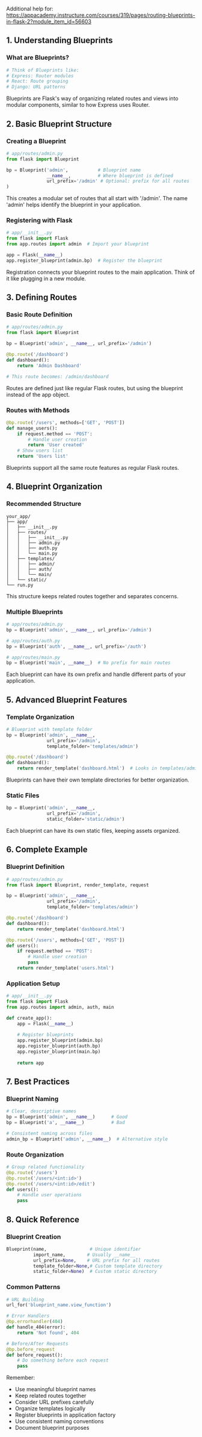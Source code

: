 Additional help for: https://appacademy.instructure.com/courses/319/pages/routing-blueprints-in-flask-2?module_item_id=56603

## 1. Understanding Blueprints

### What are Blueprints?
```python
# Think of Blueprints like:
# Express: Router modules
# React: Route grouping
# Django: URL patterns
```
Blueprints are Flask's way of organizing related routes and views into modular components, similar to how Express uses Router.

## 2. Basic Blueprint Structure

### Creating a Blueprint
```python
# app/routes/admin.py
from flask import Blueprint

bp = Blueprint('admin',           # Blueprint name
               __name__,          # Where blueprint is defined
               url_prefix='/admin' # Optional: prefix for all routes
)
```
This creates a modular set of routes that all start with '/admin'. The name 'admin' helps identify the blueprint in your application.

### Registering with Flask
```python
# app/__init__.py
from flask import Flask
from app.routes import admin  # Import your blueprint

app = Flask(__name__)
app.register_blueprint(admin.bp)  # Register the blueprint
```
Registration connects your blueprint routes to the main application. Think of it like plugging in a new module.

## 3. Defining Routes

### Basic Route Definition
```python
# app/routes/admin.py
from flask import Blueprint

bp = Blueprint('admin', __name__, url_prefix='/admin')

@bp.route('/dashboard')
def dashboard():
    return 'Admin Dashboard'

# This route becomes: /admin/dashboard
```
Routes are defined just like regular Flask routes, but using the blueprint instead of the app object.

### Routes with Methods
```python
@bp.route('/users', methods=['GET', 'POST'])
def manage_users():
    if request.method == 'POST':
        # Handle user creation
        return 'User created'
    # Show users list
    return 'Users list'
```
Blueprints support all the same route features as regular Flask routes.

## 4. Blueprint Organization

### Recommended Structure
```plaintext
your_app/
├── app/
│   ├── __init__.py
│   ├── routes/
│   │   ├── __init__.py
│   │   ├── admin.py
│   │   ├── auth.py
│   │   └── main.py
│   ├── templates/
│   │   ├── admin/
│   │   ├── auth/
│   │   └── main/
│   └── static/
└── run.py
```
This structure keeps related routes together and separates concerns.

### Multiple Blueprints
```python
# app/routes/admin.py
bp = Blueprint('admin', __name__, url_prefix='/admin')

# app/routes/auth.py
bp = Blueprint('auth', __name__, url_prefix='/auth')

# app/routes/main.py
bp = Blueprint('main', __name__)  # No prefix for main routes
```
Each blueprint can have its own prefix and handle different parts of your application.

## 5. Advanced Blueprint Features

### Template Organization
```python
# Blueprint with template folder
bp = Blueprint('admin', __name__,
               url_prefix='/admin',
               template_folder='templates/admin')

@bp.route('/dashboard')
def dashboard():
    return render_template('dashboard.html')  # Looks in templates/admin
```
Blueprints can have their own template directories for better organization.

### Static Files
```python
bp = Blueprint('admin', __name__,
               url_prefix='/admin',
               static_folder='static/admin')
```
Each blueprint can have its own static files, keeping assets organized.

## 6. Complete Example

### Blueprint Definition
```python
# app/routes/admin.py
from flask import Blueprint, render_template, request

bp = Blueprint('admin', __name__, 
               url_prefix='/admin',
               template_folder='templates/admin')

@bp.route('/dashboard')
def dashboard():
    return render_template('dashboard.html')

@bp.route('/users', methods=['GET', 'POST'])
def users():
    if request.method == 'POST':
        # Handle user creation
        pass
    return render_template('users.html')
```

### Application Setup
```python
# app/__init__.py
from flask import Flask
from app.routes import admin, auth, main

def create_app():
    app = Flask(__name__)
    
    # Register blueprints
    app.register_blueprint(admin.bp)
    app.register_blueprint(auth.bp)
    app.register_blueprint(main.bp)
    
    return app
```

## 7. Best Practices

### Blueprint Naming
```python
# Clear, descriptive names
bp = Blueprint('admin', __name__)      # Good
bp = Blueprint('a', __name__)          # Bad

# Consistent naming across files
admin_bp = Blueprint('admin', __name__)  # Alternative style
```

### Route Organization
```python
# Group related functionality
@bp.route('/users')
@bp.route('/users/<int:id>')
@bp.route('/users/<int:id>/edit')
def users():
    # Handle user operations
    pass
```

## 8. Quick Reference

### Blueprint Creation
```python
Blueprint(name,                # Unique identifier
          import_name,        # Usually __name__
          url_prefix=None,    # URL prefix for all routes
          template_folder=None,# Custom template directory
          static_folder=None)  # Custom static directory
```

### Common Patterns
```python
# URL Building
url_for('blueprint_name.view_function')

# Error Handlers
@bp.errorhandler(404)
def handle_404(error):
    return 'Not found', 404

# Before/After Requests
@bp.before_request
def before_request():
    # Do something before each request
    pass
```

Remember:
- Use meaningful blueprint names
- Keep related routes together
- Consider URL prefixes carefully
- Organize templates logically
- Register blueprints in application factory
- Use consistent naming conventions
- Document blueprint purposes
